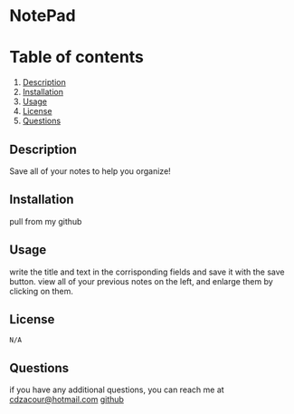 # NotePad
 
  # Table of contents
  1. [Description](#description)
  2. [Installation](#installation)
  3. [Usage](#usage)
  4. [License](#license)
  5. [Questions](#questions)

  ## Description
  Save all of your notes to help you organize!
  ## Installation
  pull from my github
  ## Usage
  write the title and text in the corrisponding fields and save it with the save button. view all of your previous notes on the left, and enlarge them by clicking on them.
  ## License
    N/A

  
  ## Questions
  if you have any additional questions, you can reach me at cdzacour@hotmail.com
  [github](https://github.com/dexzax)